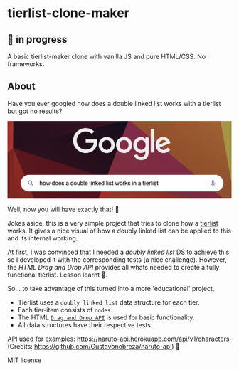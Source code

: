 # tierlist-clone-maker

## 🚧 in progress

A basic tierlist-maker clone with vanilla JS and pure HTML/CSS. No frameworks.

## About

Have you ever googled how does a double linked list works with a tierlist but got no results?

![google search](/public/google.png)

Well, now you will have exactly that! 🤣

Jokes aside, this is a very simple project that tries to clone how a [tierlist](https://tiermaker.com) works. It gives a nice visual of how a doubly linked list can be applied to this and its internal working.

At first, I was convinced that I needed a _doubly linked list_ DS to achieve this so I developed it with the corresponding tests (a nice challenge). However, the _HTML Drag and Drop API_ provides all whats needed to create a fully functional tierlist. Lesson learnt 🥲.

So... to take advantage of this turned into a more 'educational' project,

- Tierlist uses a `doubly linked list` data structure for each tier.
- Each tier-item consists of `nodes`.
- The HTML [`Drag and Drop API`](https://developer.mozilla.org/en-US/docs/Web/API/HTML_Drag_and_Drop_API) is used for basic functionality.
- All data structures have their respective tests.

API used for examples: https://naruto-api.herokuapp.com/api/v1/characters (Credits: https://github.com/Gustavonobreza/naruto-api) 🙌

MIT license
